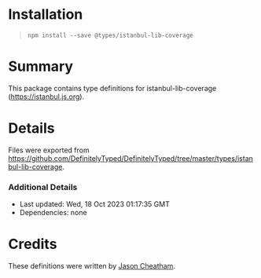 # Installation
> `npm install --save @types/istanbul-lib-coverage`

# Summary
This package contains type definitions for istanbul-lib-coverage (https://istanbul.js.org).

# Details
Files were exported from https://github.com/DefinitelyTyped/DefinitelyTyped/tree/master/types/istanbul-lib-coverage.

### Additional Details
 * Last updated: Wed, 18 Oct 2023 01:17:35 GMT
 * Dependencies: none

# Credits
These definitions were written by [Jason Cheatham](https://github.com/jason0x43).
